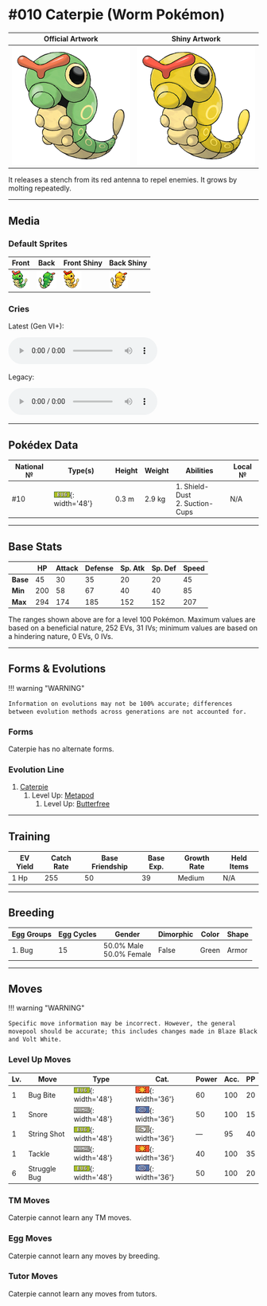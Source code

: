 # #010 Caterpie (Worm Pokémon)

| Official Artwork | Shiny Artwork |
| --- | --- |
| ![Official Artwork](../assets/sprites/caterpie/official_artwork.png) | ![Shiny Artwork](../assets/sprites/caterpie/official_artwork_shiny.png) |

It releases a stench from its red antenna to repel enemies. It grows by molting repeatedly.

---

## Media

### Default Sprites

| Front | Back | Front Shiny | Back Shiny |
| --- | --- | --- | --- |
| ![Front](../assets/sprites/caterpie/front.gif) | ![Back](../assets/sprites/caterpie/back.gif) | ![Front Shiny](../assets/sprites/caterpie/front_shiny.gif) | ![Back Shiny](../assets/sprites/caterpie/back_shiny.gif) |

### Cries

Latest (Gen VI+):

<audio controls>
<source src='../../assets/cries/caterpie/latest.ogg' type='audio/ogg'>
  Your browser does not support the audio element.
</audio>

Legacy:

<audio controls>
<source src='../../assets/cries/caterpie/legacy.ogg' type='audio/ogg'>
  Your browser does not support the audio element.
</audio>

---

## Pokédex Data

| National № | Type(s) | Height | Weight | Abilities | Local № |
|------------|---------|--------|--------|-----------|---------|
| #10 | ![bug](../assets/types/bug.png){: width='48'} | 0.3 m | 2.9 kg | 1. Shield-Dust<br>2. Suction-Cups | N/A |

---

## Base Stats
|   | HP | Attack | Defense | Sp. Atk | Sp. Def | Speed |
|---|----|--------|---------|---------|---------|-------|
| **Base** | 45 | 30 | 35 | 20 | 20 | 45 |
| **Min** | 200 | 58 | 67 | 40 | 40 | 85 |
| **Max** | 294 | 174 | 185 | 152 | 152 | 207 |

The ranges shown above are for a level 100 Pokémon. Maximum values are based on a beneficial nature, 252 EVs, 31 IVs; minimum values are based on a hindering nature, 0 EVs, 0 IVs.

---

## Forms & Evolutions

!!! warning "WARNING"

    Information on evolutions may not be 100% accurate; differences between evolution methods across generations are not accounted for.

### Forms

Caterpie has no alternate forms.

### Evolution Line

1. [Caterpie](caterpie.md/)
    1. Level Up: [Metapod](metapod.md/)
        1. Level Up: [Butterfree](butterfree.md/)





---

## Training

| EV Yield | Catch Rate | Base Friendship | Base Exp. | Growth Rate | Held Items |
|----------|------------|-----------------|-----------|-------------|------------|
| 1 Hp | 255 | 50 | 39 | Medium | N/A |

---

## Breeding

| Egg Groups | Egg Cycles | Gender | Dimorphic | Color | Shape |
|------------|------------|--------|-----------|-------|-------|
| 1. Bug | 15 | 50.0% Male<br>50.0% Female | False | Green | Armor |

---

## Moves

!!! warning "WARNING"

    Specific move information may be incorrect. However, the general movepool should be accurate; this includes changes made in Blaze Black and Volt White.

### Level Up Moves

| Lv. | Move | Type | Cat. | Power | Acc. | PP |
| --- | --- | --- | --- | --- | --- | --- |
| 1 | Bug Bite | ![bug](../assets/types/bug.png){: width='48'} | ![physical](../assets/move_category/physical.png){: width='36'} | 60 | 100 | 20 |
| 1 | Snore | ![normal](../assets/types/normal.png){: width='48'} | ![special](../assets/move_category/special.png){: width='36'} | 50 | 100 | 15 |
| 1 | String Shot | ![bug](../assets/types/bug.png){: width='48'} | ![status](../assets/move_category/status.png){: width='36'} | — | 95 | 40 |
| 1 | Tackle | ![normal](../assets/types/normal.png){: width='48'} | ![physical](../assets/move_category/physical.png){: width='36'} | 40 | 100 | 35 |
| 6 | Struggle Bug | ![bug](../assets/types/bug.png){: width='48'} | ![special](../assets/move_category/special.png){: width='36'} | 50 | 100 | 20 |

### TM Moves

Caterpie cannot learn any TM moves.
### Egg Moves

Caterpie cannot learn any moves by breeding.
### Tutor Moves

Caterpie cannot learn any moves from tutors.
